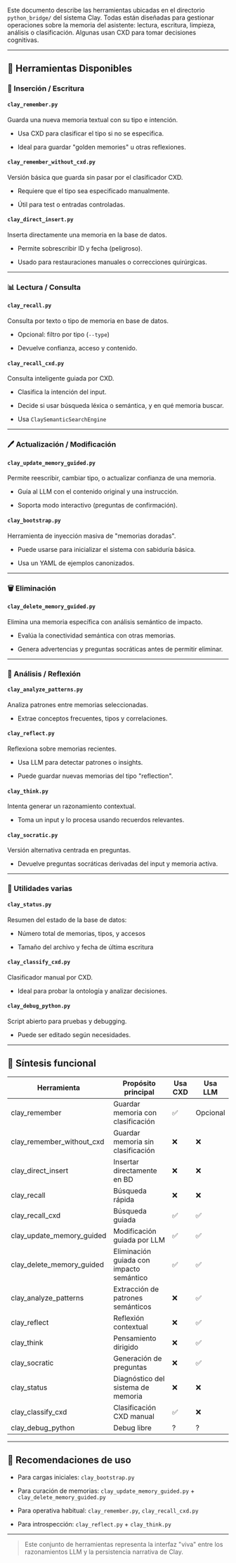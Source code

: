 
Este documento describe las herramientas ubicadas en el directorio `python_bridge/` del sistema Clay. Todas están diseñadas para gestionar operaciones sobre la memoria del asistente: lectura, escritura, limpieza, análisis o clasificación. Algunas usan CXD para tomar decisiones cognitivas.

---

## 📂 Herramientas Disponibles

### 📂 Inserción / Escritura

#### `clay_remember.py`

Guarda una nueva memoria textual con su tipo e intención.

- Usa CXD para clasificar el tipo si no se especifica.
    
- Ideal para guardar "golden memories" u otras reflexiones.
    

#### `clay_remember_without_cxd.py`

Versión básica que guarda sin pasar por el clasificador CXD.

- Requiere que el tipo sea especificado manualmente.
    
- Útil para test o entradas controladas.
    

#### `clay_direct_insert.py`

Inserta directamente una memoria en la base de datos.

- Permite sobrescribir ID y fecha (peligroso).
    
- Usado para restauraciones manuales o correcciones quirúrgicas.
    

---

### 📊 Lectura / Consulta

#### `clay_recall.py`

Consulta por texto o tipo de memoria en base de datos.

- Opcional: filtro por tipo (`--type`)
    
- Devuelve confianza, acceso y contenido.
    

#### `clay_recall_cxd.py`

Consulta inteligente guiada por CXD.

- Clasifica la intención del input.
    
- Decide si usar búsqueda léxica o semántica, y en qué memoria buscar.
    
- Usa `ClaySemanticSearchEngine`
    

---

### 🖊️ Actualización / Modificación

#### `clay_update_memory_guided.py`

Permite reescribir, cambiar tipo, o actualizar confianza de una memoria.

- Guía al LLM con el contenido original y una instrucción.
    
- Soporta modo interactivo (preguntas de confirmación).
    

#### `clay_bootstrap.py`

Herramienta de inyección masiva de "memorias doradas".

- Puede usarse para inicializar el sistema con sabiduría básica.
    
- Usa un YAML de ejemplos canonizados.
    

---

### 🗑️ Eliminación

#### `clay_delete_memory_guided.py`

Elimina una memoria específica con análisis semántico de impacto.

- Evalúa la conectividad semántica con otras memorias.
    
- Genera advertencias y preguntas socráticas antes de permitir eliminar.
    

---

### 🧬 Análisis / Reflexión

#### `clay_analyze_patterns.py`

Analiza patrones entre memorias seleccionadas.

- Extrae conceptos frecuentes, tipos y correlaciones.
    

#### `clay_reflect.py`

Reflexiona sobre memorias recientes.

- Usa LLM para detectar patrones o insights.
    
- Puede guardar nuevas memorias del tipo "reflection".
    

#### `clay_think.py`

Intenta generar un razonamiento contextual.

- Toma un input y lo procesa usando recuerdos relevantes.
    

#### `clay_socratic.py`

Versión alternativa centrada en preguntas.

- Devuelve preguntas socráticas derivadas del input y memoria activa.
    

---

### 🔢 Utilidades varias

#### `clay_status.py`

Resumen del estado de la base de datos:

- Número total de memorias, tipos, y accesos
    
- Tamaño del archivo y fecha de última escritura
    

#### `clay_classify_cxd.py`

Clasificador manual por CXD.

- Ideal para probar la ontología y analizar decisiones.
    

#### `clay_debug_python.py`

Script abierto para pruebas y debugging.

- Puede ser editado según necesidades.
    

---

## 🔄 Síntesis funcional

|Herramienta|Propósito principal|Usa CXD|Usa LLM|
|---|---|---|---|
|clay_remember|Guardar memoria con clasificación|✅|Opcional|
|clay_remember_without_cxd|Guardar memoria sin clasificación|❌|❌|
|clay_direct_insert|Insertar directamente en BD|❌|❌|
|clay_recall|Búsqueda rápida|❌|❌|
|clay_recall_cxd|Búsqueda guiada|✅|✅|
|clay_update_memory_guided|Modificación guiada por LLM|✅|✅|
|clay_delete_memory_guided|Eliminación guiada con impacto semántico|✅|✅|
|clay_analyze_patterns|Extracción de patrones semánticos|❌|✅|
|clay_reflect|Reflexión contextual|❌|✅|
|clay_think|Pensamiento dirigido|❌|✅|
|clay_socratic|Generación de preguntas|❌|✅|
|clay_status|Diagnóstico del sistema de memoria|❌|❌|
|clay_classify_cxd|Clasificación CXD manual|✅|❌|
|clay_debug_python|Debug libre|?|?|

---

## 🚀 Recomendaciones de uso

- Para cargas iniciales: `clay_bootstrap.py`
    
- Para curación de memorias: `clay_update_memory_guided.py` + `clay_delete_memory_guided.py`
    
- Para operativa habitual: `clay_remember.py`, `clay_recall_cxd.py`
    
- Para introspección: `clay_reflect.py` + `clay_think.py`
    

---

> Este conjunto de herramientas representa la interfaz "viva" entre los razonamientos LLM y la persistencia narrativa de Clay.